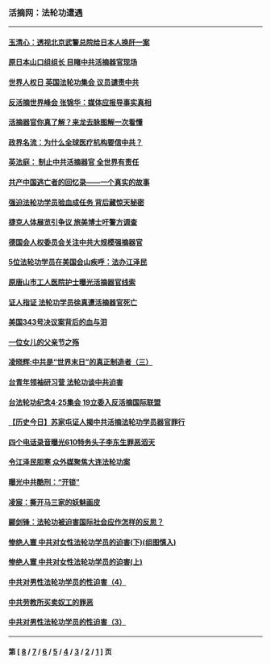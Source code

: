 ### 活摘网：法轮功遭遇
---
#### [玉清心：透视北京武警总院给日本人换肝一案](../../pages/nf5881/n13771978.md?04090430) 
#### [原日本山口组组长 目睹中共活摘器官现场](../../pages/nf5881/n13767360.md?04090430) 
#### [世界人权日 英国法轮功集会 议员谴责中共](../../pages/nf5881/n13431763.md?04090430) 
#### [反活摘世界峰会 张锦华：媒体应报导事实真相](../../pages/nf5881/n13278502.md?04090430) 
#### [活摘器官你真了解？来龙去脉图解一次看懂](../../pages/nf5881/n13013820.md?04090430) 
#### [政界名流：为什么全球医疗机构要信中共？](../../pages/nf5881/n11945479.md?04090430) 
#### [英法庭： 制止中共活摘器官 全世界有责任](../../pages/nf5881/n11330691.md?04090430) 
#### [共产中国逃亡者的回忆录——一个真实的故事](../../pages/nf5881/n10918649.md?04090430) 
#### [强迫法轮功学员验血成任务 背后藏惊天秘密](../../pages/nf5881/n4252384.md?04090430) 
#### [捷克人体展览引争议 旅美博士吁警方调查](../../pages/nf5881/n9429187.md?04090430) 
#### [德国会人权委员会关注中共大规模强摘器官](../../pages/nf5881/n8418950.md?04090430) 
#### [5位法轮功学员在美国会山疾呼：法办江泽民](../../pages/nf5881/n8101519.md?04090430) 
#### [原唐山市工人医院护士曝光活摘器官线索](../../pages/nf5881/n8076384.md?04090430) 
#### [证人指证 法轮功学员徐真遭活摘器官死亡](../../pages/nf5881/n8042467.md?04090430) 
#### [美国343号决议案背后的血与泪](../../pages/nf5881/n8020684.md?04090430) 
#### [一位女儿的父亲节之殇](../../pages/nf5881/n8014122.md?04090430) 
#### [凌晓辉:中共是“世界末日”的真正制造者（三）](../../pages/nf5881/n4210333.md?04090430) 
#### [台青年领袖研习营 法轮功谈中共迫害](../../pages/nf5881/n4141857.md?04090430) 
#### [台法轮功纪念4‧25集会 19立委入反活摘国际联盟](../../pages/nf5881/n4141821.md?04090430) 
#### [【历史今日】苏家屯证人揭中共活摘法轮功学员器官罪行](../../pages/nf5881/n4135912.md?04090430) 
#### [四个电话录音曝光610特务头子李东生罪恶滔天](../../pages/nf5881/n4040060.md?04090430) 
#### [令江泽民胆寒 众外媒聚焦大连法轮功案](../../pages/nf5881/n3932671.md?04090430) 
#### [曝光中共酷刑：“开锁”](../../pages/nf5881/n3889373.md?04090430) 
#### [凌宸：撕开马三家的妖魅画皮](../../pages/nf5881/n3849369.md?04090430) 
#### [郦剑锋：法轮功被迫害国际社会应作怎样的反思？](../../pages/nf5881/n3824560.md?04090430) 
#### [惨绝人寰 中共对女性法轮功学员的迫害(下)(组图慎入)](../../pages/nf5881/n3816285.md?04090430) 
#### [惨绝人寰 中共对女性法轮功学员的迫害(上)](../../pages/nf5881/n3815374.md?04090430) 
#### [中共对男性法轮功学员的性迫害（4）](../../pages/nf5881/n3769144.md?04090430) 
#### [中共劳教所买卖奴工的罪恶](../../pages/nf5881/n3769378.md?04090430) 
#### [中共对男性法轮功学员的性迫害（3）](../../pages/nf5881/n3768231.md?04090430) 

---
#### 第 [ [8](./8.md?04090430) / [7](./7.md?04090430) / [6](./6.md?04090430) / [5](./5.md?04090430) / [4](./4.md?04090430) / [3](./3.md?04090430) / [2](./2.md?04090430) / [1](./1.md?04090430) ] 页
